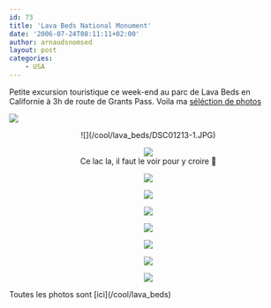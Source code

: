 ```yaml
---
id: 73
title: 'Lava Beds National Monument'
date: '2006-07-24T08:11:11+02:00'
author: arnaudsnomsed
layout: post
categories:
    - USA
---
```


Petite excursion touristique ce week-end au parc de Lava Beds en Californie à 3h de route de Grants Pass. Voila ma [séléction de photos](http://arnaud.desmons.free.fr/wordpress/?p=73)

![](/cool/lava_beds/DSC01248-1.JPG)

<center>![](/cool/lava_beds/DSC01213-1.JPG)  
   
![](/cool/lava_beds/DSC01223-1.JPG)  
Ce lac la, il faut le voir pour y croire 🙂  
   
![](/cool/lava_beds/DSC01236-1.JPG)  
   
![](/cool/lava_beds/DSC01241-1.JPG)  
   
![](/cool/lava_beds/DSC01245-1.JPG)  
   
![](/cool/lava_beds/DSC01251-1.JPG)  
   
![](/cool/lava_beds/DSC01252-1.JPG)  
   
![](/cool/lava_beds/DSC01253-1.JPG)  
   
![](/cool/lava_beds/DSC01254-1.JPG)  
   
</center>  
Toutes les photos sont [ici](/cool/lava_beds)
